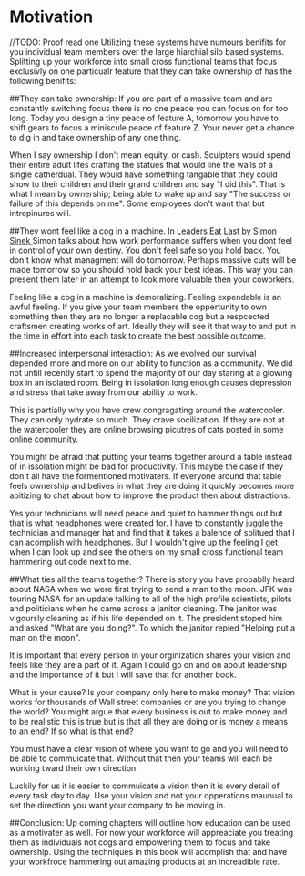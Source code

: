 # Motivation
//TODO: Proof read one
Utilizing these systems have numours benifits for you individual team members over the large hiarchial silo based systems. Splitting up your workforce into small cross functional teams that focus exclusivly on one particualr feature that they can take ownership of has the following benifits:

##They can take ownership:
If you are part of a massive team and are constantly switching focus  there is no one peace you can focus on for too long. Today you design a tiny peace of feature A, tomorrow you have to shift gears to focus a miniscule peace of feature Z. Your never get a chance to dig in and take ownership of any one thing.

When I say ownership I don't mean equity, or cash. Sculpters would spend their entire adult lifes crafting the statues that would line the walls of a single catherdual. They would have something tangable that they could show to their children and their grand children and say "I did this". That is what I mean by ownership; being able to wake up and say "The success or failure of this depends on me". Some employees don't want that but intrepinures will.

##They wont feel like a cog in a machine.
In [Leaders Eat Last by Simon Sinek ](http://www.amazon.com/Leaders-Eat-Last-Together-Others/dp/1591845327) Simon talks about how work performance suffers when you dont feel in control of your own destiny. You don't feel safe so you hold back. You don't know what managment will do tomorrow. Perhaps massive cuts will be made tomorrow so you should hold back your best ideas. This way you can present them later in an attempt to look more valuable then your coworkers.

Feeling like a cog in a machine is demoralizing. Feeling expendable is an awful feeling. If you give your team members the oppertunity to own something then they are no longer a replacable cog but a respcected craftsmen creating works of art. Ideally they will see it that way to and put in the time in effort into each task to create the best possible outcome.

##Increased interpersonal interaction:
As we evolved our survival depended more and more on our ability to function as a community. We did not untill recently start to spend the majority of our day staring at a glowing box in an isolated room. Being in issolation long enough causes depression and stress that take away from our ability to work.

This is partially why you have crew congragating around the watercooler. They can only hydrate so much. They crave socilization. If they are not at the watercooler they are online browsing picutres of cats posted in some online community.

You might be afraid that putting your teams together around a table instead of in issolation might be bad for productivity. This maybe the case if they don't all have the formentioned motivaters. If everyone around that table feels ownership and belives in what they are doing it quickly becomes more apitizing to chat about how to improve the product then about distractions.

Yes your technicians will need peace and quiet to hammer things out but that is what headphones were created for. I have to constantly juggle the technician and manager hat and find that it takes a balence of solitued that I can acomplish with headphones. But I wouldn't give up the feeling I get when I can look up and see the others on my small cross functional team hammering out code next to me.


##What ties all the teams together?
There is story you have probablly heard about NASA when we were first trying to send a man to the moon. JFK was touring NASA for an update talking to all of the high profile scientists, pilots and politicians when he came across a janitor cleaning. The janitor was vigoursly cleaning as if his life depended on it. The president stoped him and asked "What are you doing?". To which the janitor repied "Helping put a man on the moon".

It is important that every person in your orginization shares your vision and feels like they are a part of it. Again I could go on and on about leadership and the importance of it but I will save that for another book.

What is your cause? Is your company only here to make money? That vision works for thousands of Wall street companies or are you trying to change the world? You might argue that every business is out to make money and to be realistic this is true but is that all they are doing or is money a means to an end? If so what is that end?

You must have a clear vision of where you want to go and you will need to be able to commuicate that. Without that then your teams will each be working tward their own direction.

Luckily for us it is easier to commuicate a vision then it is every detail of every task day to day. Use your vision and not your opperations maunual to set the direction you want your company to be moving in.

##Conclusion:
Up coming chapters will outline how education can be used as a motivater as well. For now your workforce will appreaciate you treating them as individuals not cogs and empowering them to focus and take ownership. Using the techniques in this book will acomplish that and have your workfroce hammering out amazing products at an increadible rate.



